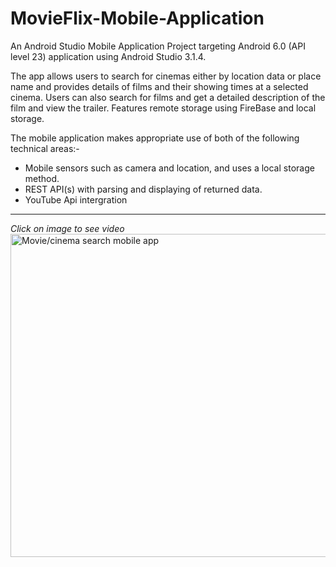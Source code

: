 # MovieFlix-Mobile-Application
An Android Studio Mobile Application Project targeting Android 6.0 (API level 23) application using Android Studio 3.1.4.

The app allows users to search for cinemas either by location data or place name and provides details of films and their showing times at a selected cinema. Users can also search for films and get a detailed description of the film and view the trailer. Features remote storage using FireBase and local storage.

The mobile application makes appropriate use of both of the following technical areas:-
- Mobile sensors such as camera and location, and uses a local storage method.
- REST API(s) with parsing and displaying of returned data.
- YouTube Api intergration 

___
*Click on image to see video*
<a href="https://www.youtube.com/watch?v=Ef2PHt6ILxw" target="_blank"><img src="https://img.youtube.com/vi/Ef2PHt6ILxw/maxresdefault.jpg" 
alt="Movie/cinema search mobile app" width="920" height="517" border="0" /></a>
